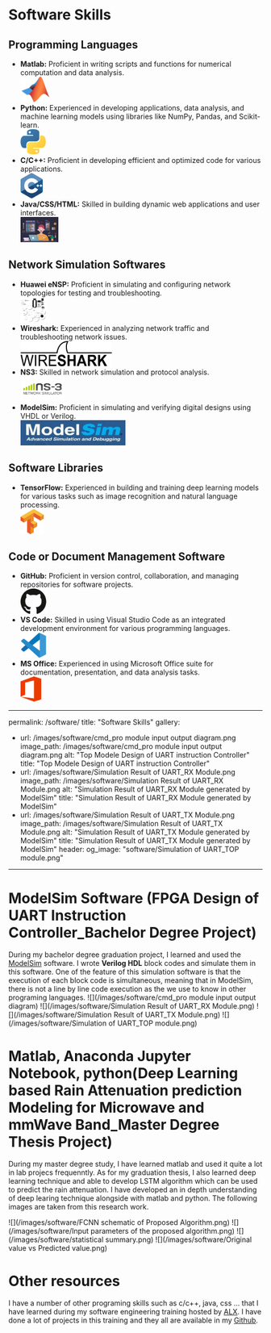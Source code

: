 
# Software Skills

## Programming Languages
- **Matlab:** Proficient in writing scripts and functions for numerical computation and data analysis.  
  <img src="https://github.com/Etheal-lab/Etheal-lab.github.io/blob/main/images/software/matlab.svg" alt="Matlab Logo" height="50">
- **Python:** Experienced in developing applications, data analysis, and machine learning models using libraries like NumPy, Pandas, and Scikit-learn.  
  <img src="https://github.com/Etheal-lab/Etheal-lab.github.io/blob/main/images/software/python.svg" alt="Python Logo" height="50">
- **C/C++:** Proficient in developing efficient and optimized code for various applications.  
  <img src="https://github.com/Etheal-lab/Etheal-lab.github.io/blob/main/images/software/CorC%2B%2B.svg" alt="C/C++ Logo" height="50">
- **Java/CSS/HTML:** Skilled in building dynamic web applications and user interfaces.  
  <img src="https://github.com/Etheal-lab/Etheal-lab.github.io/blob/main/images/software/java-css-html.svg" alt="Java/CSS/HTML Logo" height="50">

## Network Simulation Softwares
- **Huawei eNSP:** Proficient in simulating and configuring network topologies for testing and troubleshooting.  
  <img src="https://github.com/Etheal-lab/Etheal-lab.github.io/blob/main/images/software/Huawei-eNSP.svg" alt="Huawei eNSP Logo" height="50">
- **Wireshark:** Experienced in analyzing network traffic and troubleshooting network issues.  
  <img src="https://github.com/Etheal-lab/Etheal-lab.github.io/blob/main/images/software/wireshark.svg" alt="Wireshark Logo" height="50">
- **NS3:** Skilled in network simulation and protocol analysis.  
  <img src="https://github.com/Etheal-lab/Etheal-lab.github.io/blob/main/images/software/ns-3.png" alt="NS3 Logo" height="50">
- **ModelSim:** Proficient in simulating and verifying digital designs using VHDL or Verilog.  
  <img src="https://github.com/Etheal-lab/Etheal-lab.github.io/blob/main/images/software/ModelSim.png" alt="ModelSim Logo" height="50">

## Software Libraries
- **TensorFlow:** Experienced in building and training deep learning models for various tasks such as image recognition and natural language processing.  
  <img src="https://github.com/Etheal-lab/Etheal-lab.github.io/blob/main/images/software/tensorflow.svg" alt="TensorFlow Logo" height="50">

## Code or Document Management Software
- **GitHub:** Proficient in version control, collaboration, and managing repositories for software projects.  
  <img src="https://github.com/Etheal-lab/Etheal-lab.github.io/blob/main/images/software/github.svg" alt="GitHub Logo" height="50">
- **VS Code:** Skilled in using Visual Studio Code as an integrated development environment for various programming languages.  
  <img src="https://github.com/Etheal-lab/Etheal-lab.github.io/blob/main/images/software/vs%20code.svg" alt="VS Code Logo" height="50">
- **MS Office:** Experienced in using Microsoft Office suite for documentation, presentation, and data analysis tasks.  
  <img src="https://github.com/Etheal-lab/Etheal-lab.github.io/blob/main/images/software/MS%20Office.svg" alt="MS Office Logo" height="50">


---
permalink: /software/
title: "Software Skills"
gallery:
  - url: /images/software/cmd_pro module input output diagram.png
    image_path: /images/software/cmd_pro module input output diagram.png
    alt: "Top Modele Design of UART instruction Controller"
    title: "Top Modele Design of UART instruction Controller"
  - url: /images/software/Simulation Result of UART_RX Module.png
    image_path: /images/software/Simulation Result of UART_RX Module.png
    alt: "Simulation Result of UART_RX Module generated by ModelSim"
    title: "Simulation Result of UART_RX Module generated by ModelSim"
  - url: /images/software/Simulation Result of UART_TX Module.png
    image_path: /images/software/Simulation Result of UART_TX Module.png
    alt: "Simulation Result of UART_TX Module generated by ModelSim"
    title: "Simulation Result of UART_TX Module generated by ModelSim"
header:
  og_image: "software/Simulation of UART_TOP module.png"
---


# ModelSim Software (FPGA Design of UART Instruction Controller_Bachelor Degree Project) 

During my bachelor degree graduation project, I learned and used the [ModelSim](https://www.intel.com/content/www/us/en/software-kit/750368/modelsim-intel-fpgas-standard-edition-software-version-18-1.html?) software. I wrote **Verilog HDL** block codes and simulate them in this software. One of the feature of this simulation software is that the execution of each block code is simultaneous, meaning that in ModelSim, there is not a line by line code execution as the we use to know in other programing languages. 
![](/images/software/cmd_pro module input output diagram)
![](/images/software/Simulation Result of UART_RX Module.png)
![](/images/software/Simulation Result of UART_TX Module.png)
![](/images/software/Simulation of UART_TOP module.png)

# Matlab, Anaconda Jupyter Notebook, python(Deep Learning based Rain Attenuation prediction Modeling for Microwave and mmWave Band_Master Degree Thesis Project)
During my master degree study, I have learned matlab and used it quite a lot in lab projecs frequenntly. As for my graduation thesis, I also learned deep learning technique and able to develop LSTM algorithm which can be used to predict the rain attenuation. I have developed an in depth understanding of deep learing technique alongside with matlab and python. The following images are taken from this research work. 

![](/images/software/FCNN schematic of  Proposed Algorithm.png)
![](/images/software/Input parameters of the proposed algorithm.png)
![](/images/software/statistical summary.png)
![](/images/software/Original value vs Predicted value.png)
# Other resources

I have a number of other programing skills such as c/c++, java, css ... that I have learned during my software engineering training hosted by [ALX](https://www.alxethiopia.com/software-engineering-plus/). I have done a lot of projects in this training and they all are available in my [Github](https://github.com/Endale24?tab=repositories). 
